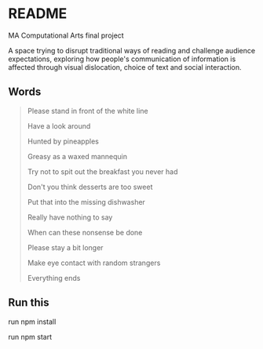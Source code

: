 # README

MA Computational Arts final project

A space trying to disrupt traditional ways of reading and challenge audience expectations, exploring how people's communication of information is affected through visual dislocation, choice of text and social interaction.

## Words

> Please stand in front of the white line
> 
> Have a look around
> 
> Hunted by pineapples
> 
> Greasy as a waxed mannequin
> 
> Try not to spit out the breakfast you never had
> 
> Don't you think desserts are too sweet
> 
> Put that into the missing dishwasher
> 
> Really have nothing to say
> 
> When can these nonsense be done
> 
> Please stay a bit longer
> 
> Make eye contact with random strangers
> 
> Everything ends


## Run this

run npm install

run npm start
